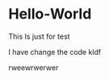 # Hello-World
This Is just for test



I have change the code kldf

<?php 

echo "jhello sdcd";

?>
rweewrwerwer
